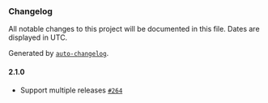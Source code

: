 ### Changelog

All notable changes to this project will be documented in this file. Dates are displayed in UTC.

Generated by [`auto-changelog`](https://github.com/CookPete/auto-changelog).

#### 2.1.0

- Support multiple releases [`#264`](https://github.com/lokalise/shared-ts-libs/pull/264)

